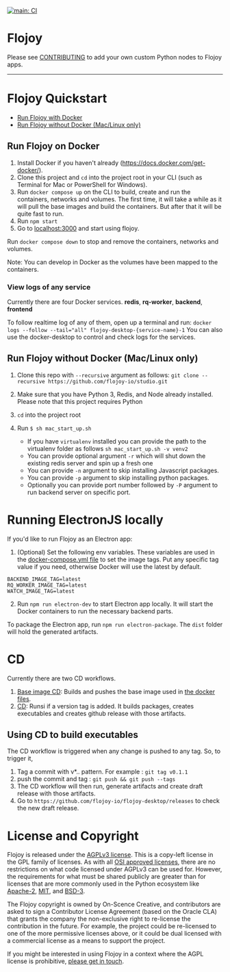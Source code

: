 [![main: CI](https://github.com/flojoy-io/flojoy-desktop/actions/workflows/main.yml/badge.svg?branch=main)](https://github.com/flojoy-io/flojoy-desktop/actions/workflows/main.yml)

# Flojoy

Please see [CONTRIBUTING](https://github.com/flojoy-io/flojoy-desktop/blob/main/CONTRIBUTING.md) to add your own custom Python nodes to Flojoy apps.

***

# Flojoy Quickstart

- [Run Flojoy with Docker](#run-flojoy-on-docker)
- [Run Flojoy without Docker (Mac/Linux only)](#run-flojoy-without-docker-maclinux-only)

## Run Flojoy on Docker

1. Install Docker if you haven't already (https://docs.docker.com/get-docker/).
2. Clone this project and `cd` into the project root in your CLI (such as Terminal for Mac or PowerShell for Windows).
3. Run `docker compose up` on the CLI to build, create and run the containers, networks and volumes. The first time, it will take a while as it will pull the base images and build the containers. But after that it will be quite fast to run.
4. Run `npm start`
5. Go to [localhost:3000](http://localhost:3000) and start using flojoy.

Run `docker compose down` to stop and remove the containers, networks and volumes.

Note: You can develop in Docker as the volumes have been mapped to the containers.

### View logs of any service

Currently there are four Docker services.
**redis**, **rq-worker**, **backend**, **frontend**

To follow realtime log of any of them, open up a terminal and run:
`docker logs --follow --tail="all" flojoy-desktop-{service-name}-1`
You can also use the docker-desktop to control and check logs for the services.

## Run Flojoy without Docker (Mac/Linux only)

1. Clone this repo with `--recursive` argument as follows: `git clone --recursive https://github.com/flojoy-io/studio.git`
2. Make sure that you have Python 3, Redis, and Node already installed. Please note that this project requires Python 
3. `cd` into the project root
4. Run `$ sh mac_start_up.sh`

   - If you have `virtualenv` installed you can provide the path to the virtualenv folder as follows `sh mac_start_up.sh -v venv2`
   - You can provide optional argument `-r` which will shut down the existing redis server and spin up a fresh one
   - You can provide `-n` argument to skip installing Javascript packages.
   - You can provide `-p` argument to skip installing python packages. 
   - Optionally you can provide port number followed by `-P` argument to run backend server on specific port.

# Running ElectronJS locally

If you'd like to run Flojoy as an Electron app:

1. (Optional) Set the following env variables. These variables are used in the [docker-compose.yml file](docker-compose.yml) to set the image tags.
Put any specific tag value if you need, otherwise Docker will use the latest by default.
```
BACKEND_IMAGE_TAG=latest
RQ_WORKER_IMAGE_TAG=latest
WATCH_IMAGE_TAG=latest
```
2. Run `npm run electron-dev` to start Electron app locally. It will start the Docker containers to run the necessary backend parts.

To package the Electron app, run `npm run electron-package`. The `dist` folder will hold the generated artifacts.

# CD

Currently there are two CD workflows.
1. [Base image CD](.github/workflows/cd_image.yaml): Builds and pushes the base image used in [the docker files](./docker).
2. [CD](.github/workflows/cd.yaml): Runsi if a version tag is added. It builds packages, creates executables and creates github release with those artifacts.

## Using CD to build executables

The CD workflow is triggered when any change is pushed to any tag. So, to trigger it,

1. Tag a commit with v*.. pattern. For example : `git tag v0.1.1`
2. push the commit and tag : `git push && git push --tags`
3. The CD workflow will then run, generate artifacts and create draft release with those artifacts.
4. Go to `https://github.com/flojoy-io/flojoy-desktop/releases` to check the new draft release.

# License and Copyright

Flojoy is released under the [AGPLv3 license](https://www.gnu.org/licenses/agpl-3.0.en.html). This is a copy-left license in the GPL family of licenses. As with all [OSI approved licenses](https://opensource.org/licenses/alphabetical), there are no restrictions on what code licensed under AGPLv3 can be used for. However, the requirements for what must be shared publicly are greater than for licenses that are more commonly used in the Python ecosystem like [Apache-2](https://opensource.org/licenses/Apache-2.0), [MIT](https://opensource.org/licenses/MIT), and [BSD-3](https://opensource.org/licenses/BSD-3-Clause).

The Flojoy copyright is owned by On-Scence Creative, and contributors are asked to sign a Contributor License Agreement (based on the Oracle CLA) that grants the company the non-exclusive right to re-license the contribution in the future. For example, the project could be re-licensed to one of the more permissive licenses above, or it could be dual licensed with a commercial license as a means to support the project.

If you might be interested in using Flojoy in a context where the AGPL license is prohibitive, [please get in touch](mailto:jack.parmer@proton.me).
